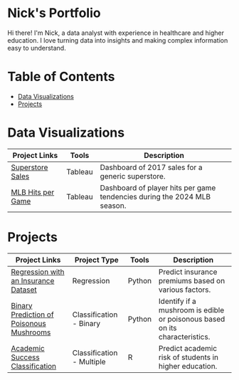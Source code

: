 # Nick's Portfolio

Hi there! I'm Nick, a data analyst with experience in healthcare and higher education. I love turning data into insights and making complex information easy to understand.

# Table of Contents
- [Data Visualizations](#data-visualizations)
- [Projects](#projects)

# Data Visualizations
| Project Links  | Tools  |  Description  |
| -------------- | ------------- | ------------- |
| [Superstore Sales](https://public.tableau.com/app/profile/nick.martin5873/viz/SuperstoreSales_17424875915440/Dashboard1) | Tableau | Dashboard of 2017 sales for a generic superstore. |
| [MLB Hits per Game](https://public.tableau.com/views/MLBHitsperGame/Dashboard1?:language=en-US&:sid=&:redirect=auth&:display_count=n&:origin=viz_share_link) | Tableau  | Dashboard of player hits per game tendencies during the 2024 MLB season.  |

# Projects
| Project Links  | Project Type  |  Tools | Description  |
| -------------- | ------------- | ------------- | ------------- |
| [Regression with an Insurance Dataset](https://github.com/nmartin812/projects/blob/main/Insurance%20Premiums.ipynb) | Regression | Python | Predict insurance premiums based on various factors. |
| [Binary Prediction of Poisonous Mushrooms](https://github.com/nmartin812/projects/blob/main/Binary%20Prediction%20of%20Poisonous%20Mushrooms.ipynb)  | Classification - Binary  | Python  | Identify if a mushroom is edible or poisonous based on its characteristics. |
| [Academic Success Classification](https://github.com/nmartin812/projects/blob/main/Academic%20Success%20Classification.rmd) | Classification - Multiple | R | Predict academic risk of students in higher education. |



<!--
**nmartin812/nmartin812** is a ✨ _special_ ✨ repository because its `README.md` (this file) appears on your GitHub profile.

Here are some ideas to get you started:

- 🔭 I’m currently working on ...
- 🌱 I’m currently learning ...
- 👯 I’m looking to collaborate on ...
- 🤔 I’m looking for help with ...
- 💬 Ask me about ...
- 📫 How to reach me: ...
- 😄 Pronouns: ...
- ⚡ Fun fact: ...
-->
